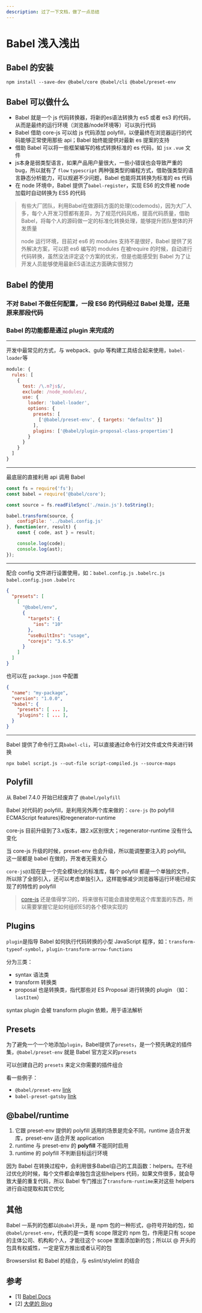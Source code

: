 ```yaml
---
description: 过了一下文档，做了一点总结
---
```


# Babel 浅入浅出

## Babel 的安装

```shell
npm install --save-dev @babel/core @babel/cli @babel/preset-env
```

## Babel 可以做什么

- Babel 就是一个 js 代码转换器，将新的es语法转换为 es5 或者 es3 的代码，从而是最终的运行环境（浏览器/node环境等）可以执行代码
- Babel 借助 core-js 可以给 js 代码添加 polyfill，以便最终在浏览器运行的代码能够正常使用那些 api；Babel 始终能提供对最新 es 提案的支持
- 借助 Babel 可以将一些框架编写的格式转换标准的 es 代码，如 `jsx` `.vue` 文件
- js本身是弱类型语言，如果产品用户量很大，一些小错误也会导致严重的 bug，所以就有了 `flow` `typescript` 两种强类型的编程方式，借助强类型的语言静态分析能力，可以规避不少问题，Babel 也能将其转换为标准的 es 代码
- 在 node 环境中，Babel 提供了`babel-register`，实现 ES6 的文件被 node 加载时自动转换为 ES5 的代码

> 有些大厂团队，利用Babel在做源码方面的处理(codemods)，因为大厂人多，每个人开发习惯都有差异，为了规范代码风格，提高代码质量，借助Babel，将每个人的源码做一定的标准化转换处理，能够提升团队整体的开发质量
>
> node 运行环境，目前对 es6 的 modules 支持不是很好，Babel 提供了另外解决方案，可以把 es6 编写的 modules 在被require 的时候，自动进行代码转换，虽然没法评定这个方案的优劣，但是也能感受到 Babel 为了让开发人员能够使用最新ES语法这方面确实很努力

## Babel 的使用

### 不对 Babel 不做任何配置，一段 ES6 的代码经过 Babel 处理，还是原来那段代码

### Babel 的功能都是通过 plugin 来完成的

------

开发中最常见的方式，与 webpack、gulp 等构建工具结合起来使用，`babel-loader`等

```js
module: {
  rules: [
    {
      test: /\.m?js$/,
      exclude: /node_modules/,
      use: {
        loader: 'babel-loader',
        options: {
          presets: [
            ['@babel/preset-env', { targets: "defaults" }]
          ],
          plugins: ['@babel/plugin-proposal-class-properties']
        }
      }
    }
  ]
}
```

------

最底层的直接利用 api 调用 Babel

```js
const fs = require('fs');
const babel = require('@babel/core');

const source = fs.readFileSync('./main.js').toString();

babel.transform(source, {
    configFile: '../babel.config.js'
}, function(err, result) {
    const { code, ast } = result;

    console.log(code);
    console.log(ast);
});
```

------

配合 config 文件进行设置使用，如：`babel.config.js` `.babelrc.js` `babel.config.json` `.babelrc`

```json
{
  "presets": [
    [
      "@babel/env",
      {
        "targets": {
          "ios": "10"
        },
        "useBuiltIns": "usage",
        "corejs": "3.6.5"
      }
    ]
  ]
}
```

也可以在 `package.json` 中配置

```json
{
  "name": "my-package",
  "version": "1.0.0",
  "babel": {
    "presets": [ ... ],
    "plugins": [ ... ],
  }
}
```

------

Babel 提供了命令行工具`babel-cli`，可以直接通过命令行对文件或文件夹进行转换

```shell
npx babel script.js --out-file script-compiled.js --source-maps
```

## Polyfill

从 Babel 7.4.0 开始已经废弃了 `@babel/polyfill`

Babel 对代码的 polyfill，是利用另外两个库来做的：`core-js` (to polyfill ECMAScript features)和regenerator-runtime

core-js 目前升级到了3.x版本，跟2.x区别很大；regenerator-runtime 没有什么变化

当 core-js 升级的时候，preset-env 也会升级，所以能调整要注入的 polyfill。 这一层都是 babel 在做的，开发者无需关心

`core-js@3`现在是一个完全模块化的标准库，每个 polyfill 都是一个单独的文件，所以除了全部引入，还可以考虑单独引入，这样能够减少浏览器等运行环境已经实现了的特性的 polyfill

> [core-js](https://github.com/zloirock/core-js) 还是值得学习的，将来很有可能会直接使用这个库里面的东西，所以需要掌握它是如何组织ES的各个模块实现的

## Plugins

`plugin`是指导 Babel 如何执行代码转换的小型 JavaScript 程序，如：`transform-typeof-symbol`，`plugin-transform-arrow-functions`

分为三类：

- syntax 语法类
- transform 转换类
- proposal 也是转换类，指代那些对 ES Proposal 进行转换的 plugin （如：`lastItem`）

syntax plugin 会被 transform plugin 依赖，用于语法解析

## Presets

为了避免一个一个地添加`plugin`，Babel提供了`presets`，是一个预先确定的插件集，`@babel/preset-env` 就是 Babel 官方定义的`presets`

可以创建自己的 `presets` 来定义你需要的插件组合

看一些例子：

- `@babel/preset-env` [link](https://github.com/babel/babel/tree/main/packages/babel-preset-env)
- `babel-preset-gatsby` [link](https://github.com/gatsbyjs/gatsby/tree/master/packages/babel-preset-gatsby)

## @babel/runtime

1. 它跟 preset-env 提供的 polyfill 适用的场景是完全不同，runtime 适合开发库，preset-env 适合开发 application
2. runtime 与 preset-env 的 **polyfill** 不能同时启用
3. runtime 的 polyfill 不判断目标运行环境

因为 Babel 在转换过程中，会利用很多Babel自己的工具函数：helpers。在不经过优化的时候，每个文件都会单独包含这些helpers 代码，如果文件很多，就会导致大量的重复代码，所以 Babel 专门推出了`transform-runtime`来对这些 helpers 进行自动提取和其它优化

## 其他

Babel 一系列的包都以`@babel`开头，是 npm 包的一种形式，@符号开始的包，如`@babel/preset-env`，代表的是一类有 scope 限定的 npm 包，作用是只有 scope 的主体公司、机构和个人，才能往这个 scope 里面添加新的包；所以以 @ 开头的包具有权威性，一定是官方推出或者认可的包

Browserslist 和 Babel 的结合，与 eslint/stylelint 的结合

## 参考

- [1] [Babel Docs](https://babeljs.io/docs/en/)
- [2] [大佬的 Blog](https://blog.liuyunzhuge.com/categories/Javascript/babel/)
